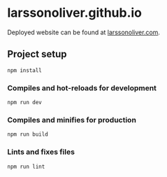 # larssonoliver.github.io

Deployed website can be found at [larssonoliver.com](https://larssonoliver.com).

## Project setup
```
npm install
```

### Compiles and hot-reloads for development
```
npm run dev
```

### Compiles and minifies for production
```
npm run build
```

### Lints and fixes files
```
npm run lint
```
